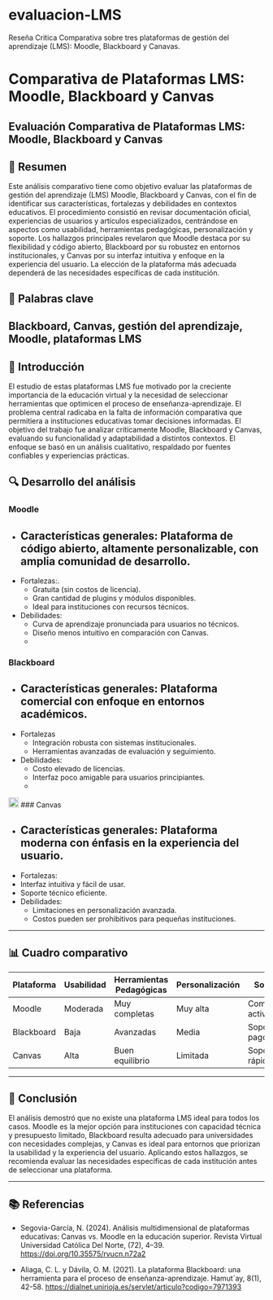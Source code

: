 # evaluacion-LMS
Reseña Critica Comparativa sobre tres plataformas de gestión del aprendizaje (LMS): Moodle, Blackboard y Canavas.

# Comparativa de Plataformas LMS: Moodle, Blackboard y Canvas
Evaluación Comparativa de Plataformas LMS: Moodle, Blackboard y Canvas
--
## 📝 Resumen
Este análisis comparativo tiene como objetivo evaluar las plataformas de gestión del aprendizaje (LMS) Moodle, Blackboard y Canvas, con el fin de identificar sus características, fortalezas y debilidades en contextos educativos. El procedimiento consistió en revisar documentación oficial, experiencias de usuarios y artículos especializados, centrándose en aspectos como usabilidad, herramientas pedagógicas, personalización y soporte. Los hallazgos principales revelaron que Moodle destaca por su flexibilidad y código abierto, Blackboard por su robustez en entornos institucionales, y Canvas por su interfaz intuitiva y enfoque en la experiencia del usuario. La elección de la plataforma más adecuada dependerá de las necesidades específicas de cada institución.

## 🔑 Palabras clave
Blackboard, Canvas, gestión del aprendizaje, Moodle, plataformas LMS
-- 
## 🎯 Introducción
El estudio de estas plataformas LMS fue motivado por la creciente importancia de la educación virtual y la necesidad de seleccionar herramientas que optimicen el proceso de enseñanza-aprendizaje. El problema central radicaba en la falta de información comparativa que permitiera a instituciones educativas tomar decisiones informadas. El objetivo del trabajo fue analizar críticamente Moodle, Blackboard y Canvas, evaluando su funcionalidad y adaptabilidad a distintos contextos. El enfoque se basó en un análisis cualitativo, respaldado por fuentes confiables y experiencias prácticas.

## 🔍 Desarrollo del análisis

### Moodle
- Características generales: Plataforma de código abierto, altamente personalizable, con amplia comunidad de desarrollo.
  --
- Fortalezas:.
  - Gratuita (sin costos de licencia).
  - Gran cantidad de plugins y módulos disponibles.
  - Ideal para instituciones con recursos técnicos.
- Debilidades:
  - Curva de aprendizaje pronunciada para usuarios no técnicos.
  - Diseño menos intuitivo en comparación con Canvas.
  - 
### Blackboard
- Características generales:
  Plataforma comercial con enfoque en entornos académicos.
  --
- Fortalezas
  - Integración robusta con sistemas institucionales.
  - Herramientas avanzadas de evaluación y seguimiento.
- Debilidades:
  - Costo elevado de licencias.
  - Interfaz poco amigable para usuarios principiantes.
  - 
<img src="https://www.instructure.com/favicon.ico" width="20"> ### Canvas
- Características generales:
  Plataforma moderna con énfasis en la experiencia del usuario.
  --
- Fortalezas:
 - Interfaz intuitiva y fácil de usar.
 - Soporte técnico eficiente.
- Debilidades:
  - Limitaciones en personalización avanzada.
  - Costos pueden ser prohibitivos para pequeñas instituciones.
---

## 📊 Cuadro comparativo

| Plataforma | Usabilidad | Herramientas Pedagógicas | Personalización  |      Soporte     |
|------------|------------|--------------------------|------------------|------------------|
| Moodle     |  Moderada  | Muy completas            |  Muy alta        | Comunidad activa |
| Blackboard |  Baja      | Avanzadas                | Media            | Soporte pago     |
| Canvas     |  Alta      |	Buen equilibrio          | Limitada         | Soporte rápido   |

---

## 🧠 Conclusión
El análisis demostró que no existe una plataforma LMS ideal para todos los casos. Moodle es la mejor opción para instituciones con capacidad técnica y presupuesto limitado, Blackboard resulta adecuado para universidades con necesidades complejas, y Canvas es ideal para entornos que priorizan la usabilidad y la experiencia del usuario. Aplicando estos hallazgos, se recomienda evaluar las necesidades específicas de cada institución antes de seleccionar una plataforma.

---

## 📚 Referencias
- Segovia-García, N. (2024). Análisis multidimensional de plataformas educativas: Canvas vs. Moodle en la educación superior. Revista Virtual Universidad Católica Del Norte, (72), 4–39. https://doi.org/10.35575/rvucn.n72a2

- Aliaga, C. L. y Dávila, O. M. (2021). La plataforma Blackboard: una herramienta para el proceso de enseñanza-aprendizaje. Hamut´ay, 8(1), 42-58.      https://dialnet.unirioja.es/servlet/articulo?codigo=7971393
